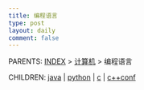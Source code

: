 ```yaml
---
title: 编程语言
type: post
layout: daily
comment: false
---
```


PARENTS: [INDEX](/gknows/wiki) > [计算机](/gknows/计算机) > 编程语言

CHILDREN: [java](/gknows/java) | [python](/gknows/python) | [c](/gknows/c) | [c++conf](/gknows/c++conf)
